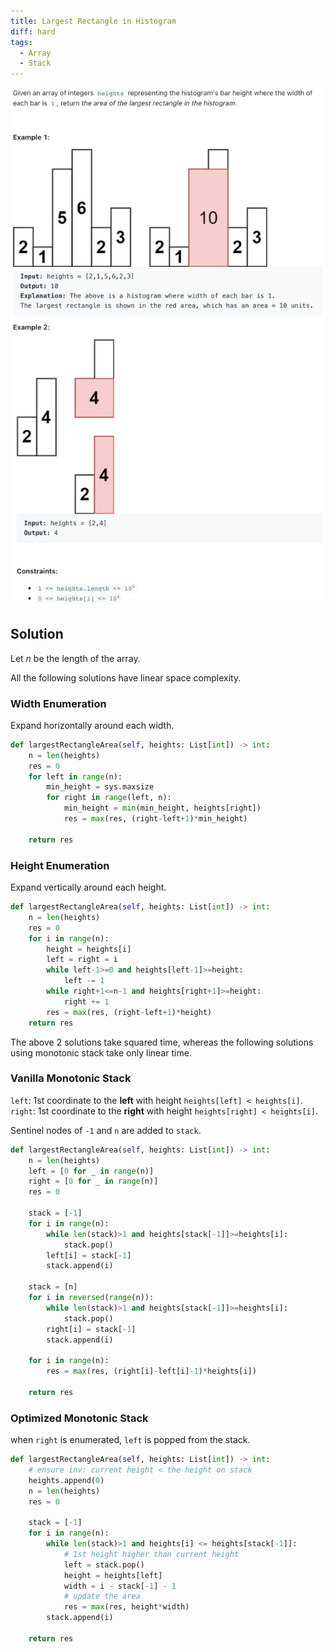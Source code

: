 ```yaml
---
title: Largest Rectangle in Histogram
diff: hard
tags:
  - Array
  - Stack
---
```


<img class="medium-zoom" src="/algo/largest-rectangle-in-histogram.png" alt="https://www.leetcode.com/problems/largest-rectangle-in-histogram">

## Solution

Let $n$ be the length of the array.

All the following solutions have linear space complexity.

### Width Enumeration

Expand horizontally around each width.

```py
def largestRectangleArea(self, heights: List[int]) -> int:
    n = len(heights)
    res = 0
    for left in range(n):
        min_height = sys.maxsize
        for right in range(left, n):
            min_height = min(min_height, heights[right])
            res = max(res, (right-left+1)*min_height)

    return res
```

### Height Enumeration

Expand vertically around each height.

```py
def largestRectangleArea(self, heights: List[int]) -> int:
    n = len(heights)
    res = 0
    for i in range(n):
        height = heights[i]
        left = right = i
        while left-1>=0 and heights[left-1]>=height:
            left -= 1
        while right+1<=n-1 and heights[right+1]>=height:
            right += 1
        res = max(res, (right-left+1)*height)
    return res
```

The above 2 solutions take squared time, whereas the following solutions using monotonic stack take only linear time.

### Vanilla Monotonic Stack

`left`: 1st coordinate to the **left** with height `heights[left] < heights[i]`.  
`right`: 1st coordinate to the **right** with height `heights[right] < heights[i]`.

Sentinel nodes of `-1` and `n` are added to `stack`.

```py
def largestRectangleArea(self, heights: List[int]) -> int:
    n = len(heights)
    left = [0 for _ in range(n)]
    right = [0 for _ in range(n)]
    res = 0

    stack = [-1]
    for i in range(n):
        while len(stack)>1 and heights[stack[-1]]>=heights[i]:
            stack.pop()
        left[i] = stack[-1]
        stack.append(i)

    stack = [n]
    for i in reversed(range(n)):
        while len(stack)>1 and heights[stack[-1]]>=heights[i]:
            stack.pop()
        right[i] = stack[-1]
        stack.append(i)

    for i in range(n):
        res = max(res, (right[i]-left[i]-1)*heights[i])

    return res
```

### Optimized Monotonic Stack

when `right` is enumerated, `left` is popped from the stack.

```py
def largestRectangleArea(self, heights: List[int]) -> int:
    # ensure inv: current height < the height on stack
    heights.append(0)
    n = len(heights)
    res = 0

    stack = [-1]
    for i in range(n):
        while len(stack)>1 and heights[i] <= heights[stack[-1]]:
            # 1st height higher than current height
            left = stack.pop()
            height = heights[left]
            width = i - stack[-1] - 1
            # update the area
            res = max(res, height*width)
        stack.append(i)

    return res
```
